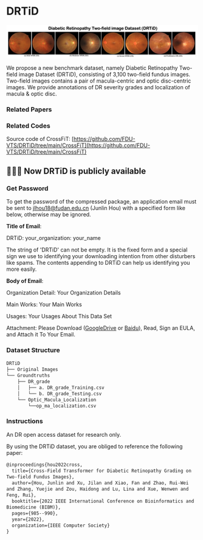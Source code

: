 # DRTiD

![](https://github.com/FDU-VTS/DRTiD/blob/main/src/intro2.png)

We propose a new benchmark dataset, namely Diabetic Retinopathy Two-field image Dataset (DRTiD), consisting of 3,100 two-field fundus images. Two-field images contains a pair of macula-centric and optic disc-centric images. We provide annotations of DR severity grades and localization of macula & optic disc.


### Related Papers


### Related Codes
Source code of CrossFiT: [https://github.com/FDU-VTS/DRTiD/tree/main/CrossFiT](https://github.com/FDU-VTS/DRTiD/tree/main/CrossFiT)

## 📢📢📢 Now DRTiD is publicly available

### Get Password

To get the password of the compressed package, an application email must be sent to jlhou18@fudan.edu.cn (Junlin Hou) with a specified form like below, otherwise may be ignored.

**Title of Email**:

DRTiD: your_organization: your_name

The string of 'DRTiD' can not be empty. It is the fixed form and a special sign we use to identifying your downloading intention from other disturbers like spams. The contents appending to DRTiD can help us identifying you more easily.

**Body of Email**:

Organization Detail: Your Organization Details

Main Works: Your Main Works

Usages: Your Usages About This Data Set

Attachment: Please Download ([GoogleDrive](https://drive.google.com/file/d/1X1o-uAwTwHajtwTfBK1X-Y97amvOgrQP/view?usp=sharing) or [Baidu](https://pan.baidu.com/s/1zYrwkkmKKuhUwbEFs-lZJw?pwd=84ns)), Read, Sign an EULA, and Attach it To Your Email.


### Dataset Structure

```
DRTiD
├── Original Images
└── Groundtruths
    ├── DR_grade
    │   ├── a. DR_grade_Training.csv
    │   └── b. DR_grade_Testing.csv
    └── Optic_Macula_Localization
        └──op_ma_localization.csv

```

### Instructions

An DR open access dataset for research only.

By using the DRTiD dataset, you are obliged to reference the following paper:
```
@inproceedings{hou2022cross,
  title={Cross-Field Transformer for Diabetic Retinopathy Grading on Two-field Fundus Images},
  author={Hou, Junlin and Xu, Jilan and Xiao, Fan and Zhao, Rui-Wei and Zhang, Yuejie and Zou, Haidong and Lu, Lina and Xue, Wenwen and Feng, Rui},
  booktitle={2022 IEEE International Conference on Bioinformatics and Biomedicine (BIBM)},
  pages={985--990},
  year={2022},
  organization={IEEE Computer Society}
}
```
